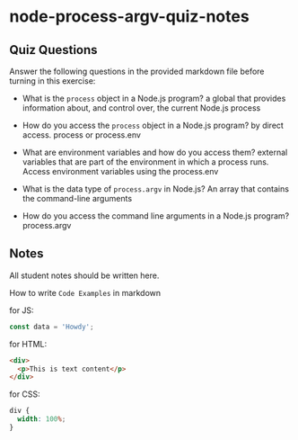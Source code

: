 # node-process-argv-quiz-notes

## Quiz Questions

Answer the following questions in the provided markdown file before turning in this exercise:

- What is the `process` object in a Node.js program?
  a global that provides information about, and control over, the current Node.js process

- How do you access the `process` object in a Node.js program?
  by direct access. process or process.env

- What are environment variables and how do you access them?
  external variables that are part of the environment in which a process runs. Access environment variables using the process.env

- What is the data type of `process.argv` in Node.js?
  An array that contains the command-line arguments

- How do you access the command line arguments in a Node.js program?
  process.argv

## Notes

All student notes should be written here.

How to write `Code Examples` in markdown

for JS:

```javascript
const data = 'Howdy';
```

for HTML:

```html
<div>
  <p>This is text content</p>
</div>
```

for CSS:

```css
div {
  width: 100%;
}
```
